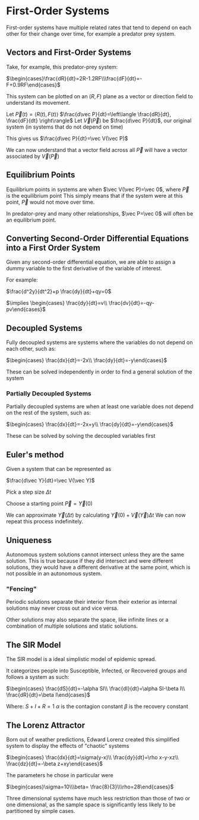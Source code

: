 # First-Order Systems

First-order systems have multiple related rates that tend to depend on each other for their change over time, for example a predator prey system.

## Vectors and First-Order Systems

Take, for example, this predator-prey system:


$\begin{cases}\frac{dR}{dt}=2R-1.2RF\\\frac{dF}{dt}=-F+0.9RF\end{cases}$

This system can be plotted on an $(R,F)$ plane as a vector or direction field to understand its movement.

Let $\vec P(t)=\langle R(t),F(t)\rangle$
$\frac{d\vec P}{dt}=\left\langle  \frac{dR}{dt}, \frac{dF}{dt} \right\rangle$
Let $\vec V(\vec P)$ be $\frac{d\vec P}{dt}$, our original system (in systems that do not depend on time)

This gives us $\frac{d\vec P}{dt}=\vec V(\vec P)$

We can now understand that a vector field across all $\vec P$ will have a vector associated by $\vec V(\vec P)$

## Equilibrium Points

Equilibrium points in systems are when $\vec V(\vec P)=\vec 0$, where $\vec P$ is the equilibrium point
This simply means that if the system were at this point, $\vec P$ would not move over time.

In predator-prey and many other relationships, $\vec P=\vec 0$ will often be an equilibrium point.

## Converting Second-Order Differential Equations into a First Order System

Given any second-order differential equation, we are able to assign a dummy variable to the first derivative of the variable of interest.

For example:

$\frac{d^2y}{dt^2}+p \frac{dy}{dt}+qy=0$

$\implies \begin{cases} \frac{dy}{dt}=v\\ \frac{dv}{dt}=-qy-pv\end{cases}$

## Decoupled Systems

Fully decoupled systems are systems where the variables do not depend on each other, such as:

$\begin{cases} \frac{dx}{dt}=-2x\\ \frac{dy}{dt}=-y\end{cases}$

These can be solved independently in order to find a general solution of the system

### Partially Decoupled Systems

Partially decoupled systems are when at least one variable does not depend on the rest of the system, such as:

$\begin{cases} \frac{dx}{dt}=-2x+y\\ \frac{dy}{dt}=-y\end{cases}$

These can be solved by solving the decoupled variables first

## Euler's method

Given a system that can be represented as

$\frac{d\vec Y}{dt}=\vec V(\vec Y)$

Pick a step size $\Delta t$

Choose a starting point $\vec P=\vec Y(0)$

We can approximate $\vec Y(\Delta t)$ by calculating $\vec Y(0)+\vec V(\vec Y)\Delta t$
We can now repeat this process indefinitely.

## Uniqueness

Autonomous system solutions cannot intersect unless they are the same solution. 
This is true because if they did intersect and were different solutions, they would have a different derivative at the same point, which is not possible in an autonomous system.

### "Fencing"

Periodic solutions separate their interior from their exterior as internal solutions may never cross out and vice versa.

Other solutions may also separate the space, like infinite lines or a combination of multiple solutions and static solutions.

## The SIR Model

The SIR model is a ideal simplistic model of epidemic spread.

It categorizes people into Susceptible, Infected, or Recovered groups and follows a system as such:

$\begin{cases} \frac{dS}{dt}=-\alpha SI\\ \frac{dI}{dt}=\alpha SI-\beta I\\ \frac{dR}{dt}=\beta I\end{cases}$

Where:
$S+I+R=1$
$\alpha$ is the contagion constant
$\beta$ is the recovery constant

## The Lorenz Attractor

Born out of weather predictions, Edward Lorenz created this simplified system to display the effects of "chaotic" systems

$\begin{cases} \frac{dx}{dt}=\sigma(y-x)\\ \frac{dy}{dt}=\rho x-y-xz\\ \frac{dz}{dt}=-\beta z+xy\end{cases}$

The parameters he chose in particular were

$\begin{cases}\sigma=10\\\beta= \frac{8}{3}\\\rho=28\end{cases}$

Three dimensional systems have much less restriction than those of two or one dimensional, as the sample space is significantly less likely to be partitioned by simple cases.

